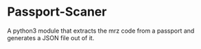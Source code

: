 # Passport-Scaner
A python3 module that extracts the mrz code from a passport and generates a JSON file out of it.
